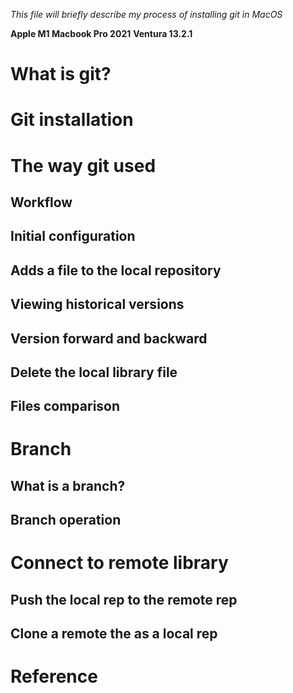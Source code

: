 *This file will briefly describe my process of installing git in MacOS*   

**Apple M1 Macbook Pro 2021** **Ventura 13.2.1**


# What is git?  

# Git installation  

# The way git used  
## Workflow
## Initial configuration
## Adds a file to the local repository
## Viewing historical versions
## Version forward and backward
## Delete the local library file
## Files comparison  

# Branch  
## What is a branch?  
## Branch operation  

# Connect to remote library 
## Push the local rep to the remote rep
## Clone a remote the as a local rep   

# Reference

 
